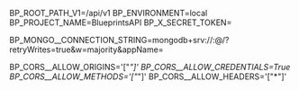 BP_ROOT_PATH_V1=/api/v1
BP_ENVIRONMENT=local
BP_PROJECT_NAME=BlueprintsAPI
BP_X_SECRET_TOKEN=<secret-key>

BP_MONGO__CONNECTION_STRING=mongodb+srv://<user>:<password>@<host>/?retryWrites=true&w=majority&appName=<database>

BP_CORS__ALLOW_ORIGINS='["*"]'
BP_CORS__ALLOW_CREDENTIALS=True
BP_CORS__ALLOW_METHODS='["*"]'
BP_CORS__ALLOW_HEADERS='["*"]'
